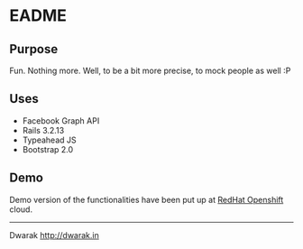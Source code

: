 EADME
======
Purpose
-------
Fun. Nothing more. Well, to be a bit more precise, to mock people as well :P

Uses
----
* Facebook Graph API
* Rails 3.2.13
* Typeahead JS
* Bootstrap 2.0
 
Demo
-----
Demo version of the functionalities have been put up at [RedHat Openshift](http://compair-dtsdwarak.rhcloud.com) cloud. 

* * *
Dwarak 
<http://dwarak.in>




